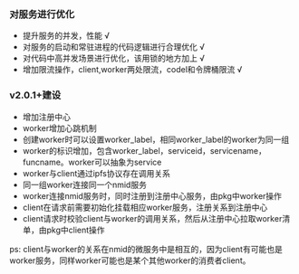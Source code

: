 ### 对服务进行优化
- 提升服务的并发，性能 √
- 对服务的启动和常驻进程的代码逻辑进行合理优化 √
- 对代码中高并发场景进行优化，该用锁的地方加上 √
- 增加限流操作，client,worker两处限流，codel和令牌桶限流 √

### v2.0.1+建设
- 增加注册中心
- worker增加心跳机制
- 创建worker时可以设置worker_label，相同worker_label的worker为同一组
- worker的标识增加，包含worker_label，serviceid，servicename，funcname。worker可以抽象为service
- worker与client通过ipfs协议存在调用关系
- 同一组worker连接同一个nmid服务
- worker连接nmid服务时，同时注册到注册中心服务，由pkg中worker操作
- client在请求前需要初始化挂载相应worker服务，注册关系到注册中心
- client请求时校验client与worker的调用关系，然后从注册中心拉取worker清单，由pkg中client操作

ps: client与worker的关系在nmid的微服务中是相互的，因为client有可能也是worker服务，同样worker可能也是某个其他worker的消费者client。
